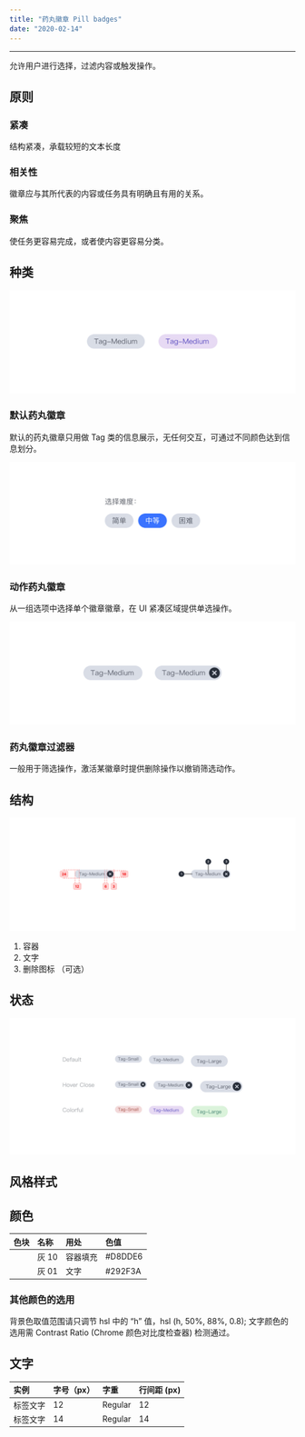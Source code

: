 ```yaml
---
title: "药丸徽章 Pill badges"
date: "2020-02-14"
---
```


---

允许用户进行选择，过滤内容或触发操作。

## 原则

### 紧凑

结构紧凑，承载较短的文本长度

### 相关性

徽章应与其所代表的内容或任务具有明确且有用的关系。

### 聚焦

使任务更容易完成，或者使内容更容易分类。

## 种类

![pill-badges-1](./pill-badges-1.jpg)

### 默认药丸徽章

默认的药丸徽章只用做 Tag 类的信息展示，无任何交互，可通过不同颜色达到信息划分。

![pill-badges-2](./pill-badges-2.jpg)

### 动作药丸徽章

从一组选项中选择单个徽章徽章，在 UI 紧凑区域提供单选操作。

![pill-badges-3](./pill-badges-3.jpg)

### 药丸徽章过滤器

一般用于筛选操作，激活某徽章时提供删除操作以撤销筛选动作。

## 结构

![pill-badges-4](./pill-badges-4.jpg)

1. 容器
2. 文字
3. 删除图标 （可选）

## 状态

![pill-badges-5](./pill-badges-5.jpg)

## 风格样式

## 颜色

| 色块                                                                | 名称  | 用处     | 色值    |
| :------------------------------------------------------------------ | :---- | :------- | :------ |
| <span class="colorBlock" style="background-color: #D8DDE6;"></span> | 灰 10 | 容器填充 | #D8DDE6 |
| <span class="colorBlock" style="background-color: #292F3A;"></span> | 灰 01 | 文字     | #292F3A |

### 其他颜色的选用

背景色取值范围请只调节 hsl 中的 “h” 值，hsl (h, 50%, 88%, 0.8);
文字颜色的选用需 Contrast Ratio (Chrome 颜色对比度检查器) 检测通过。

## 文字

| 实例     | 字号（px） | 字重    | 行间距 (px) |
| :------- | :--------- | :------ | :---------- |
| 标签文字 | 12         | Regular | 12          |
| 标签文字 | 14         | Regular | 14          |
